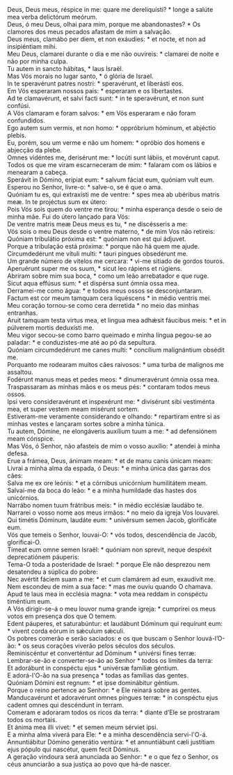 <div class="dropcap text-justify">Deus, Deus meus, réspice in me: quare me dereliquísti? * longe a salúte mea verba delictórum meórum.</div>
<div class="dropcap text-justify">Deus, ó meu Deus, olhai para mim, porque me abandonastes? * Os clamores dos meus pecados afastam de mim a salvação.</div>
<div class="text-justify">Deus meus, clamábo per diem, et non exáudies: * et nocte, et non ad insipiéntiam mihi.</div>
<div class="text-justify">Meu Deus, clamarei durante o dia e me não ouvireis: * clamarei de noite e não por minha culpa.</div>
<div class="text-justify">Tu autem in sancto hábitas, * laus Israël.</div>
<div class="text-justify">Mas Vós morais no lugar santo, * ó glória de Israel.</div>
<div class="text-justify">In te speravérunt patres nostri: * speravérunt, et liberásti eos.</div>
<div class="text-justify">Em Vós esperaram nossos pais: * esperaram e os libertastes.</div>
<div class="text-justify">Ad te clamavérunt, et salvi facti sunt: * in te speravérunt, et non sunt confúsi.</div>
<div class="text-justify">A Vós clamaram e foram salvos: * em Vós esperaram e não foram confundidos.</div>
<div class="text-justify">Ego autem sum vermis, et non homo: * oppróbrium hóminum, et abjéctio plebis.</div>
<div class="text-justify">Eu, porém, sou um verme e não um homem: * opróbio dos homens e abjecção da plebe.</div>
<div class="text-justify">Omnes vidéntes me, derisérunt me: * locúti sunt lábiis, et movérunt caput.</div>
<div class="text-justify">Todos os que me viram escarneceram de mim: * falaram com os lábios e menearam a cabeça.</div>
<div class="text-justify">Sperávit in Dómino, erípiat eum: * salvum fáciat eum, quóniam vult eum.</div>
<div class="text-justify">Esperou no Senhor, livre-o: * salve-o, se é que o ama.</div>
<div class="text-justify">Quóniam tu es, qui extraxísti me de ventre: * spes mea ab ubéribus matris meæ. In te projéctus sum ex útero:</div>
<div class="text-justify">Pois Vós sois quem do ventre me tirou: * minha esperança desde o seio de minha mãe. Fui do útero lançado para Vós:</div>
<div class="text-justify">De ventre matris meæ Deus meus es tu, * ne discésseris a me:</div>
<div class="text-justify">Vós sois o meu Deus desde o ventre materno, * de mim Vos não retireis:</div>
<div class="text-justify">Quóniam tribulátio próxima est: * quóniam non est qui ádjuvet.</div>
<div class="text-justify">Porque a tribulação está próxima: * porque não há quem me ajude.</div>
<div class="text-justify">Circumdedérunt me vítuli multi: * tauri pingues obsedérunt me.</div>
<div class="text-justify">Um grande número de vitelos me cercara: * vi-me sitiado de gordos touros.</div>
<div class="text-justify">Aperuérunt super me os suum, * sicut leo rápiens et rúgiens.</div>
<div class="text-justify">Abriram sobre mim sua boca, * como um leão arrebatador e que ruge.</div>
<div class="text-justify">Sicut aqua effúsus sum: * et dispérsa sunt ómnia ossa mea.</div>
<div class="text-justify">Derramei-me como água: * e todos meus ossos se desconjuntaram.</div>
<div class="text-justify">Factum est cor meum tamquam cera liquéscens * in médio ventris mei.</div>
<div class="text-justify">Meu coração tornou-se como cera derretida * no meio das minhas entranhas.</div>
<div class="text-justify">Aruit tamquam testa virtus mea, et lingua mea adhǽsit fáucibus meis: * et in púlverem mortis deduxísti me.</div>
<div class="text-justify">Meu vigor secou-se como barro queimado e minha língua pegou-se ao paladar: * e conduzistes-me até ao pó da sepultura.</div>
<div class="text-justify">Quóniam circumdedérunt me canes multi: * concílium malignántium obsédit me.</div>
<div class="text-justify">Porquanto me rodearam muitos cães raivosos: * uma turba de malignos me assaltou.</div>
<div class="text-justify">Fodérunt manus meas et pedes meos: * dinumeravérunt ómnia ossa mea.</div>
<div class="text-justify">Traspassaram as minhas mãos e os meus pés: * contaram todos meus ossos.</div>
<div class="text-justify">Ipsi vero consideravérunt et inspexérunt me: * divisérunt sibi vestiménta mea, et super vestem meam misérunt sortem.</div>
<div class="text-justify">Estiveram-me veramente considerando e olhando: * repartiram entre si as minhas vestes e lançaram sortes sobre a minha túnica.</div>
<div class="text-justify">Tu autem, Dómine, ne elongáveris auxílium tuum a me: * ad defensiónem meam cónspice.</div>
<div class="text-justify">Mas Vós, ó Senhor, não afasteis de mim o vosso auxílio: * atendei à minha defesa.</div>
<div class="text-justify">Erue a frámea, Deus, ánimam meam: * et de manu canis únicam meam:</div>
<div class="text-justify">Livrai a minha alma da espada, ó Deus: * e minha única das garras dos cães:</div>
<div class="text-justify">Salva me ex ore leónis: * et a córnibus unicórnium humilitátem meam.</div>
<div class="text-justify">Salvai-me da boca do leão: * e a minha humildade das hastes dos unicórnios.</div>
<div class="text-justify">Narrábo nomen tuum frátribus meis: * in médio ecclésiæ laudábo te.</div>
<div class="text-justify">Narrarei o vosso nome aos meus irmãos: * no meio da igreja Vos louvarei.</div>
<div class="text-justify">Qui timétis Dóminum, laudáte eum: * univérsum semen Jacob, glorificáte eum.</div>
<div class="text-justify">Vós que temeis o Senhor, louvai-O: * vós todos, descendência de Jacób, glorificai-O.</div>
<div class="text-justify">Tímeat eum omne semen Israël: * quóniam non sprevit, neque despéxit deprecatiónem páuperis:</div>
<div class="text-justify">Tema-O toda a posteridade de Israel: * porque Ele não desprezou nem desatendeu a súplica do pobre:</div>
<div class="text-justify">Nec avértit fáciem suam a me: * et cum clamárem ad eum, exaudívit me.</div>
<div class="text-justify">Nem escondeu de mim a sua face: * mas me ouviu quando O chamava.</div>
<div class="text-justify">Apud te laus mea in ecclésia magna: * vota mea reddam in conspéctu timéntium eum.</div>
<div class="text-justify">A Vós dirigir-se-á o meu louvor numa grande igreja: * cumprirei os meus votos em presença dos que O temem.</div>
<div class="text-justify">Edent páuperes, et saturabúntur: et laudábunt Dóminum qui requírunt eum: * vivent corda eórum in sǽculum sǽculi.</div>
<div class="text-justify">Os pobres comerão e serão saciados: e os que buscam o Senhor louvá-l’O-ão: * os seus corações viverão pelos séculos dos séculos.</div>
<div class="text-justify">Reminiscéntur et converténtur ad Dóminum * univérsi fines terræ:</div>
<div class="text-justify">Lembrar-se-ão e converter-se-ão ao Senhor * todos os limites da terra:</div>
<div class="text-justify">Et adorábunt in conspéctu ejus * univérsæ famíliæ géntium.</div>
<div class="text-justify">E adorá-l'O-ão na sua presença * todas as famílias das gentes.</div>
<div class="text-justify">Quóniam Dómini est regnum: * et ipse dominábitur géntium.</div>
<div class="text-justify">Porque o reino pertence ao Senhor: * e Ele reinará sobre as gentes.</div>
<div class="text-justify">Manducavérunt et adoravérunt omnes pingues terræ: * in conspéctu ejus cadent omnes qui descéndunt in terram.</div>
<div class="text-justify">Comeram e adoraram todos os ricos da terra: * diante d’Ele se prostraram todos os mortais.</div>
<div class="text-justify">Et ánima mea illi vivet: * et semen meum sérviet ipsi.</div>
<div class="text-justify">E a minha alma viverá para Ele: * e a minha descendência servi-l'O-á.</div>
<div class="text-justify">Annuntiábitur Dómino generátio ventúra: * et annuntiábunt cæli justítiam ejus pópulo qui nascétur, quem fecit Dóminus.</div>
<div class="text-justify">A geração vindoura será anunciada ao Senhor: * e o que fez o Senhor, os céus anunciarão a sua justiça ao povo que há-de nascer.</div>
